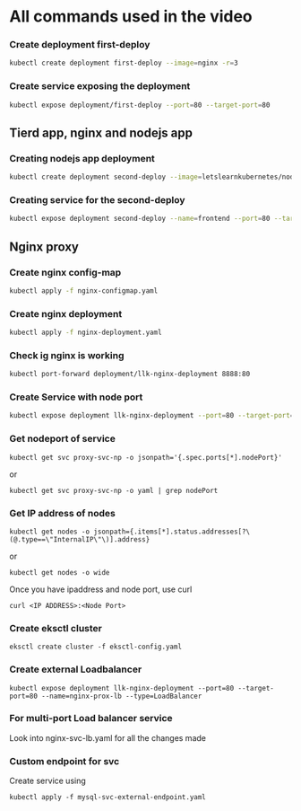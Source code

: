 # All commands used in the video

### Create deployment first-deploy
```bash
kubectl create deployment first-deploy --image=nginx -r=3
```

### Create service exposing the deployment
```bash
kubectl expose deployment/first-deploy --port=80 --target-port=80
```

## Tierd app, nginx and nodejs app

### Creating nodejs app deployment
```bash
kubectl create deployment second-deploy --image=letslearnkubernetes/nodejs-helloworld-hostname:2022011001 -r=3
```

### Creating service for the second-deploy
```bash
kubectl expose deployment second-deploy --name=frontend --port=80 --target-port=3000
```

## Nginx proxy 

### Create nginx config-map

```bash
kubectl apply -f nginx-configmap.yaml
```

### Create nginx deployment

```bash
kubectl apply -f nginx-deployment.yaml
```

### Check ig nginx is working

```bash
kubectl port-forward deployment/llk-nginx-deployment 8888:80
```

### Create Service with node port

```bash
kubectl expose deployment llk-nginx-deployment --port=80 --target-port=80 --name=proxy-svc-np --type=NodePort
```

### Get nodeport of service

```
kubectl get svc proxy-svc-np -o jsonpath='{.spec.ports[*].nodePort}'
```
or
```
kubectl get svc proxy-svc-np -o yaml | grep nodePort
```

### Get IP address of nodes

```
kubectl get nodes -o jsonpath={.items[*].status.addresses[?\(@.type==\"InternalIP\"\)].address}
```
or
```
kubectl get nodes -o wide
```

Once you have ipaddress and node port, use curl

```
curl <IP ADDRESS>:<Node Port>
```

### Create eksctl cluster

```
eksctl create cluster -f eksctl-config.yaml
```

### Create external Loadbalancer

```
kubectl expose deployment llk-nginx-deployment --port=80 --target-port=80 --name=nginx-prox-lb --type=LoadBalancer
```

### For multi-port Load balancer service
Look into nginx-svc-lb.yaml for all the changes made

### Custom endpoint for svc
Create service using
```
kubectl apply -f mysql-svc-external-endpoint.yaml
```
